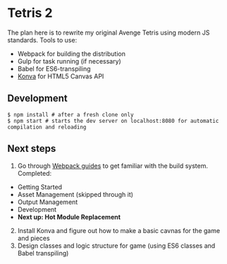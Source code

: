 # Tetris 2

The plan here is to rewrite my original Avenge Tetris using modern JS standards. Tools to use:

* Webpack for building the distribution
* Gulp for task running (if necessary)
* Babel for ES6-transpiling
* [Konva](https://konvajs.org/docs/) for HTML5 Canvas API

## Development

```
$ npm install # after a fresh clone only
$ npm start # starts the dev server on localhost:8080 for automatic compilation and reloading
```

## Next steps

1. Go through [Webpack guides](https://webpack.js.org/guides/getting-started/) to get familiar with the build system. Completed:
  * Getting Started
  * Asset Management (skipped through it)
  * Output Management
  * Development
  * **Next up: Hot Module Replacement**
2. Install Konva and figure out how to make a basic cavnas for the game and pieces
3. Design classes and logic structure for game (using ES6 classes and Babel transpiling)
